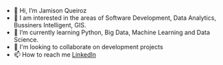 - 👋 Hi, I’m Jamison Queiroz
- 👀 I am interested in the areas of Software Development, Data Analytics, Bussiners Intelligent, GIS.
- 🌱 I’m currently learning Python, Big Data, Machine Learning and Data Science.
- 💞️ I'm looking to collaborate on development projects
- 📫 How to reach me [LinkedIn](https://www.linkedin.com/in/jamison-queiroz?originalSubdomain=br)

<!---
jamison0902/jamison0902 is a ✨ special ✨ repository because its `README.md` (this file) appears on your GitHub profile.
You can click the Preview link to take a look at your changes.
--->
